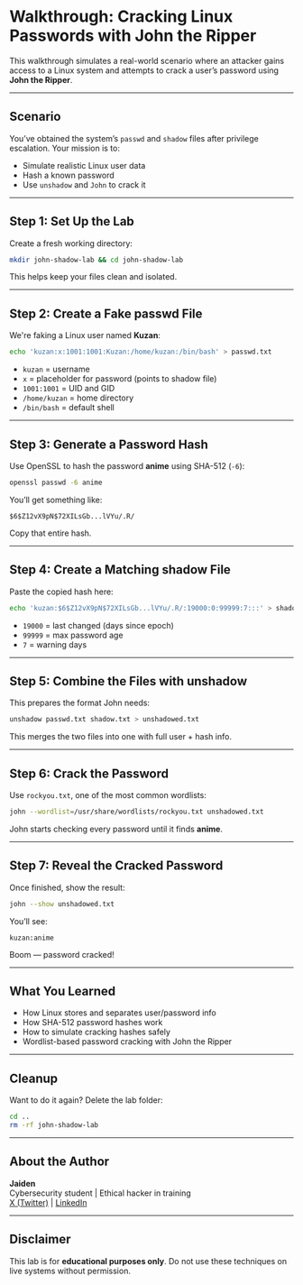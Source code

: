 # Walkthrough: Cracking Linux Passwords with John the Ripper

This walkthrough simulates a real-world scenario where an attacker gains access to a Linux system and attempts to crack a user’s password using **John the Ripper**.

---

## Scenario

You’ve obtained the system’s `passwd` and `shadow` files after privilege escalation. Your mission is to:
- Simulate realistic Linux user data
- Hash a known password
- Use `unshadow` and `John` to crack it

---

## Step 1: Set Up the Lab

Create a fresh working directory:

```bash
mkdir john-shadow-lab && cd john-shadow-lab
```

This helps keep your files clean and isolated.

---

## Step 2: Create a Fake passwd File

We're faking a Linux user named **Kuzan**:

```bash
echo 'kuzan:x:1001:1001:Kuzan:/home/kuzan:/bin/bash' > passwd.txt
```

- `kuzan` = username  
- `x` = placeholder for password (points to shadow file)  
- `1001:1001` = UID and GID  
- `/home/kuzan` = home directory  
- `/bin/bash` = default shell

---

## Step 3: Generate a Password Hash

Use OpenSSL to hash the password **anime** using SHA-512 (`-6`):

```bash
openssl passwd -6 anime
```

You’ll get something like:

```
$6$Z12vX9pN$72XILsGb...lVYu/.R/
```

Copy that entire hash.

---

## Step 4: Create a Matching shadow File

Paste the copied hash here:

```bash
echo 'kuzan:$6$Z12vX9pN$72XILsGb...lVYu/.R/:19000:0:99999:7:::' > shadow.txt
```

- `19000` = last changed (days since epoch)
- `99999` = max password age
- `7` = warning days

---

## Step 5: Combine the Files with unshadow

This prepares the format John needs:

```bash
unshadow passwd.txt shadow.txt > unshadowed.txt
```

This merges the two files into one with full user + hash info.

---

## Step 6: Crack the Password

Use `rockyou.txt`, one of the most common wordlists:

```bash
john --wordlist=/usr/share/wordlists/rockyou.txt unshadowed.txt
```

John starts checking every password until it finds **anime**.

---

## Step 7: Reveal the Cracked Password

Once finished, show the result:

```bash
john --show unshadowed.txt
```

You’ll see:

```
kuzan:anime
```

Boom — password cracked!

---

## What You Learned

- How Linux stores and separates user/password info
- How SHA-512 password hashes work
- How to simulate cracking hashes safely
- Wordlist-based password cracking with John the Ripper

---

## Cleanup

Want to do it again? Delete the lab folder:

```bash
cd ..
rm -rf john-shadow-lab
```

---

## About the Author

**Jaiden**  
Cybersecurity student | Ethical hacker in training  
[X (Twitter)](https://twitter.com/JaidenCyberSec) | [LinkedIn](https://linkedin.com/in/jaiden)

---

## Disclaimer

This lab is for **educational purposes only**. Do not use these techniques on live systems without permission.
